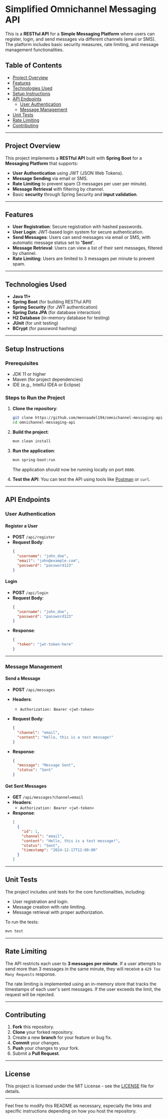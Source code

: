 
# Simplified Omnichannel Messaging API

This is a **RESTful API** for a **Simple Messaging Platform** where users can register, login, and send messages via different channels (email or SMS). The platform includes basic security measures, rate limiting, and message management functionalities.

## Table of Contents
- [Project Overview](#project-overview)
- [Features](#features)
- [Technologies Used](#technologies-used)
- [Setup Instructions](#setup-instructions)
- [API Endpoints](#api-endpoints)
  - [User Authentication](#user-authentication)
  - [Message Management](#message-management)
- [Unit Tests](#unit-tests)
- [Rate Limiting](#rate-limiting)
- [Contributing](#contributing)

---

## Project Overview

This project implements a **RESTful API** built with **Spring Boot** for a **Messaging Platform** that supports:
- **User Authentication** using JWT (JSON Web Tokens).
- **Message Sending** via email or SMS.
- **Rate Limiting** to prevent spam (3 messages per user per minute).
- **Message Retrieval** with filtering by channel.
- Basic **security** through Spring Security and **input validation**.

---

## Features

- **User Registration**: Secure registration with hashed passwords.
- **User Login**: JWT-based login system for secure authentication.
- **Send Messages**: Users can send messages via email or SMS, with automatic message status set to **'Sent'**.
- **Message Retrieval**: Users can view a list of their sent messages, filtered by channel.
- **Rate Limiting**: Users are limited to 3 messages per minute to prevent spam.

---

## Technologies Used

- **Java 11+**
- **Spring Boot** (for building RESTful API)
- **Spring Security** (for JWT authentication)
- **Spring Data JPA** (for database interaction)
- **H2 Database** (in-memory database for testing)
- **JUnit** (for unit testing)
- **BCrypt** (for password hashing)

---

## Setup Instructions

### Prerequisites

- JDK 11 or higher
- Maven (for project dependencies)
- IDE (e.g., IntelliJ IDEA or Eclipse)

### Steps to Run the Project

1. **Clone the repository**:
   ```bash
   git clone https://github.com/mennaadel194/omnichannel-messaging-api.git
   cd omnichannel-messaging-api
   ```

2. **Build the project**:
   ```bash
   mvn clean install
   ```

3. **Run the application**:
   ```bash
   mvn spring-boot:run
   ```

   The application should now be running locally on port `8080`.

4. **Test the API**:
   You can test the API using tools like [Postman](https://www.postman.com/) or `curl`.

---

## API Endpoints

### User Authentication

#### Register a User
- **POST** `/api/register`
- **Request Body**:
  ```json
  {
    "username": "john_doe",
    "email": "john@example.com",
    "password": "password123"
  }
  ```

#### Login
- **POST** `/api/login`
- **Request Body**:
  ```json
  {
    "username": "john_doe",
    "password": "password123"
  }
  ```
- **Response**:
  ```json
  {
    "token": "jwt-token-here"
  }
  ```

---

### Message Management

#### Send a Message
- **POST** `/api/messages`
- **Headers**:
  - `Authorization: Bearer <jwt-token>`
- **Request Body**:
  ```json
  {
    "channel": "email",
    "content": "Hello, this is a test message!"
  }
  ```

- **Response**:
  ```json
  {
    "message": "Message Sent",
    "status": "Sent"
  }
  ```

#### Get Sent Messages
- **GET** `/api/messages?channel=email`
- **Headers**:
  - `Authorization: Bearer <jwt-token>`
- **Response**:
  ```json
  [
    {
      "id": 1,
      "channel": "email",
      "content": "Hello, this is a test message!",
      "status": "Sent",
      "timestamp": "2024-12-17T12:00:00"
    }
  ]
  ```

---

## Unit Tests

The project includes unit tests for the core functionalities, including:

- User registration and login.
- Message creation with rate limiting.
- Message retrieval with proper authorization.

To run the tests:

```bash
mvn test
```

---

## Rate Limiting

The API restricts each user to **3 messages per minute**. If a user attempts to send more than 3 messages in the same minute, they will receive a `429 Too Many Requests` response.

The rate limiting is implemented using an in-memory store that tracks the timestamps of each user's sent messages. If the user exceeds the limit, the request will be rejected.

---

## Contributing

1. **Fork** this repository.
2. **Clone** your forked repository.
3. Create a new **branch** for your feature or bug fix.
4. **Commit** your changes.
5. **Push** your changes to your fork.
6. Submit a **Pull Request**.

---

## License

This project is licensed under the MIT License - see the [LICENSE](LICENSE) file for details.

---

Feel free to modify this README as necessary, especially the links and specific instructions depending on how you host the repository.
